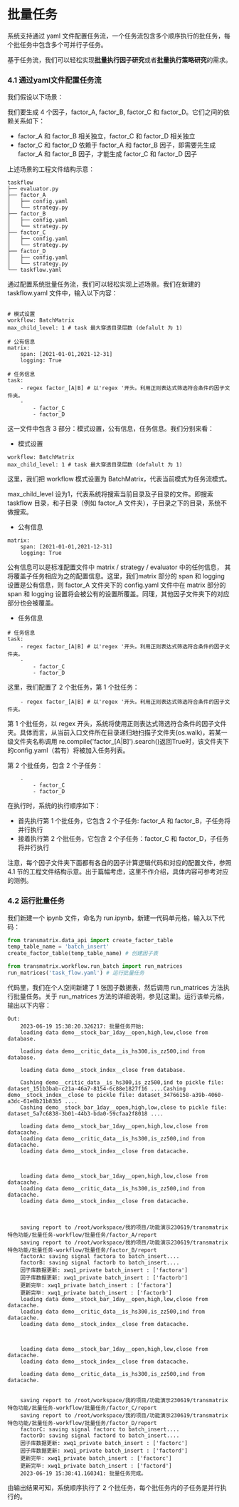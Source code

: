 # 批量任务

系统支持通过 yaml 文件配置任务流，一个任务流包含多个顺序执行的批任务，每个批任务中包含多个可并行子任务。

基于任务流，我们可以轻松实现**批量执行因子研究**或者**批量执行策略研究**的需求。

### 4.1 通过yaml文件配置任务流

我们假设以下场景：

我们要生成 4 个因子，factor_A, factor_B, factor_C 和 factor_D。它们之间的依赖关系如下：
-   factor_A 和 factor_B 相关独立，factor_C 和 factor_D 相关独立
-   factor_C 和 factor_D 依赖于 factor_A 和 factor_B 因子，即需要先生成 factor_A 和 factor_B 因子，才能生成 factor_C 和 factor_D 因子

上述场景的工程文件结构示意：

```text
taskflow
├── evaluator.py
├── factor_A
│   ├── config.yaml
│   └── strategy.py
├── factor_B
│   ├── config.yaml
│   └── strategy.py
├── factor_C
│   ├── config.yaml
│   └── strategy.py
├── factor_D
│   ├── config.yaml
│   └── strategy.py
└── taskflow.yaml
```

通过配置系统批量任务流，我们可以轻松实现上述场景。我们在新建的 taskflow.yaml 文件中，输入以下内容：
```text

# 模式设置
workflow: BatchMatrix
max_child_level: 1 # task 最大穿透目录层数 (defalult 为 1)

# 公有信息
matrix:
    span: [2021-01-01,2021-12-31]
    logging: True

# 任务信息
task:
    - regex factor_[A|B] # 以'regex '开头。利用正则表达式筛选符合条件的因子文件夹。
    - 
        - factor_C
        - factor_D
```

这一文件中包含 3 部分：模式设置，公有信息，任务信息。我们分别来看：
-   模式设置
```text
workflow: BatchMatrix
max_child_level: 1 # task 最大穿透目录层数 (defalult 为 1)
```

这里，我们把 workflow 模式设置为 BatchMatrix，代表当前模式为任务流模式。

max_child_level 设为1，代表系统将搜索当前目录及子目录的文件。即搜索 taskflow 目录，和子目录（例如 factor_A 文件夹），子目录之下的目录，系统不做搜索。

-   公有信息
```text
matrix:
    span: [2021-01-01,2021-12-31]
    logging: True
```

公有信息可以是标准配置文件中 matrix / strategy / evaluator 中的任何信息， 其将覆盖子任务相应为之的配置信息。这里，我们matrix 部分的 span 和 logging 设置是公有信息，则 factor_A 文件夹下的 config.yaml 文件中在 matrix 部分的 span 和 logging 设置将会被公有的设置所覆盖。同理，其他因子文件夹下的对应部分也会被覆盖。

-   任务信息
```
# 任务信息
task:
    - regex factor_[A|B] # 以'regex '开头。利用正则表达式筛选符合条件的因子文件夹。
    - 
        - factor_C
        - factor_D
```

这里，我们配置了 2 个批任务，第 1 个批任务：
```
    - regex factor_[A|B] # 以'regex '开头。利用正则表达式筛选符合条件的因子文件夹。
```

第 1 个批任务，以 regex 开头，系统将使用正则表达式筛选符合条件的因子文件夹。具体而言，从当前入口文件所在目录递归地扫描子文件夹(os.walk)，若某一级文件夹名称调用 re.compile('factor_[A|B]').search()返回True时，该文件夹下的config.yaml（若有）将被加入任务列表。

第 2 个批任务，包含 2 个子任务：
```
    - 
        - factor_C
        - factor_D
```

在执行时，系统的执行顺序如下：
-   首先执行第 1 个批任务，它包含 2 个子任务: factor_A 和 factor_B，子任务将并行执行
-   接着执行第 2 个批任务，它包含 2 个子任务：factor_C 和 factor_D，子任务将并行执行

注意，每个因子文件夹下面都有各自的因子计算逻辑代码和对应的配置文件，参照 4.1 节的工程文件结构示意。出于篇幅考虑，这里不作介绍，具体内容可参考对应的测例。

### 4.2 运行批量任务
我们新建一个 ipynb 文件，命名为 run.ipynb，新建一代码单元格，输入以下代码：
```python
from transmatrix.data_api import create_factor_table
temp_table_name = 'batch_insert'
create_factor_table(temp_table_name) # 创建因子表

from transmatrix.workflow.run_batch import run_matrices
run_matrices('task_flow.yaml') # 运行批量任务
```
代码里，我们在个人空间新建了 1 张因子数据表，然后调用 run_matrices 方法执行批量任务。关于 run_matrices 方法的详细说明，参见[这里]。运行该单元格，输出以下内容：
```text
Out:
    2023-06-19 15:38:20.326217: 批量任务开始:
    loading data demo__stock_bar_1day__open,high,low,close from database.

    loading data demo__critic_data__is_hs300,is_zz500,ind from database.

    loading data demo__stock_index__close from database.

    Cashing demo__critic_data__is_hs300,is_zz500,ind to pickle file: dataset_151b3bab-c21a-46a7-8154-6c88e1827f16 ....Cashing demo__stock_index__close to pickle file: dataset_34766158-a39b-4060-a3dc-61e8b21b83b5 ....
    Cashing demo__stock_bar_1day__open,high,low,close to pickle file: dataset_5a7c6838-3b01-44b3-bda0-59cfaa2f8018 ....

    loading data demo__stock_bar_1day__open,high,low,close from datacache.
    loading data demo__critic_data__is_hs300,is_zz500,ind from datacache.
    loading data demo__stock_index__close from datacache.



    loading data demo__stock_bar_1day__open,high,low,close from datacache.
    loading data demo__critic_data__is_hs300,is_zz500,ind from datacache.
    loading data demo__stock_index__close from datacache.



    saving report to /root/workspace/我的项目/功能演示230619/transmatrix特色功能/批量任务-workflow/批量任务/factor_A/report
    saving report to /root/workspace/我的项目/功能演示230619/transmatrix特色功能/批量任务-workflow/批量任务/factor_B/report
    factorA: saving signal factora to batch_insert....
    factorB: saving signal factorb to batch_insert....
    因子库数据更新: xwq1_private batch_insert : ['factora']
    因子库数据更新: xwq1_private batch_insert : ['factorb']
    更新完毕: xwq1_private batch_insert : ['factora']
    更新完毕: xwq1_private batch_insert : ['factorb']
    loading data demo__stock_bar_1day__open,high,low,close from datacache.
    loading data demo__critic_data__is_hs300,is_zz500,ind from datacache.
    loading data demo__stock_index__close from datacache.



    loading data demo__stock_bar_1day__open,high,low,close from datacache.
    loading data demo__stock_index__close from datacache.

    loading data demo__critic_data__is_hs300,is_zz500,ind from datacache.


    saving report to /root/workspace/我的项目/功能演示230619/transmatrix特色功能/批量任务-workflow/批量任务/factor_C/report
    saving report to /root/workspace/我的项目/功能演示230619/transmatrix特色功能/批量任务-workflow/批量任务/factor_D/report
    factorC: saving signal factorc to batch_insert....
    factorD: saving signal factord to batch_insert....
    因子库数据更新: xwq1_private batch_insert : ['factorc']
    因子库数据更新: xwq1_private batch_insert : ['factord']
    更新完毕: xwq1_private batch_insert : ['factorc']
    更新完毕: xwq1_private batch_insert : ['factord']
    2023-06-19 15:38:41.160341: 批量任务完成。
```

由输出结果可知，系统顺序执行了 2 个批任务，每个批任务内的子任务是并行执行的。
